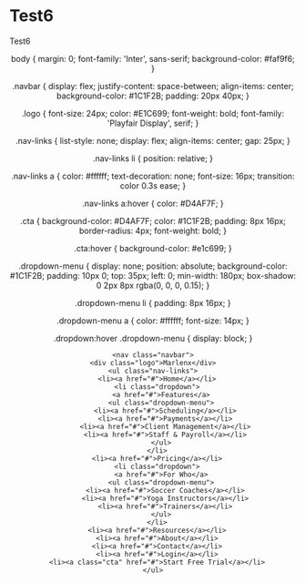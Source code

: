 # Test6
Test6

<!DOCTYPE html>
<html lang="en">

<header>
  
  body {
  margin: 0;
  font-family: 'Inter', sans-serif;
  background-color: #faf9f6;
}

.navbar {
  display: flex;
  justify-content: space-between;
  align-items: center;
  background-color: #1C1F2B;
  padding: 20px 40px;
}

.logo {
  font-size: 24px;
  color: #E1C699;
  font-weight: bold;
  font-family: 'Playfair Display', serif;
}

.nav-links {
  list-style: none;
  display: flex;
  align-items: center;
  gap: 25px;
}

.nav-links li {
  position: relative;
}

.nav-links a {
  color: #ffffff;
  text-decoration: none;
  font-size: 16px;
  transition: color 0.3s ease;
}

.nav-links a:hover {
  color: #D4AF7F;
}

.cta {
  background-color: #D4AF7F;
  color: #1C1F2B;
  padding: 8px 16px;
  border-radius: 4px;
  font-weight: bold;
}

.cta:hover {
  background-color: #e1c699;
}

.dropdown-menu {
  display: none;
  position: absolute;
  background-color: #1C1F2B;
  padding: 10px 0;
  top: 35px;
  left: 0;
  min-width: 180px;
  box-shadow: 0 2px 8px rgba(0, 0, 0, 0.15);
}

.dropdown-menu li {
  padding: 8px 16px;
}

.dropdown-menu a {
  color: #ffffff;
  font-size: 14px;
}

.dropdown:hover .dropdown-menu {
  display: block;
}

  
    <nav class="navbar">
    <div class="logo">Marlenx</div>
    <ul class="nav-links">
      <li><a href="#">Home</a></li>
      <li class="dropdown">
        <a href="#">Features</a>
        <ul class="dropdown-menu">
          <li><a href="#">Scheduling</a></li>
          <li><a href="#">Payments</a></li>
          <li><a href="#">Client Management</a></li>
          <li><a href="#">Staff & Payroll</a></li>
        </ul>
      </li>
      <li><a href="#">Pricing</a></li>
      <li class="dropdown">
        <a href="#">For Who</a>
        <ul class="dropdown-menu">
          <li><a href="#">Soccer Coaches</a></li>
          <li><a href="#">Yoga Instructors</a></li>
          <li><a href="#">Trainers</a></li>
        </ul>
      </li>
      <li><a href="#">Resources</a></li>
      <li><a href="#">About</a></li>
      <li><a href="#">Contact</a></li>
      <li><a href="#">Login</a></li>
      <li><a class="cta" href="#">Start Free Trial</a></li>
    </ul>
  </nav>
</header>
